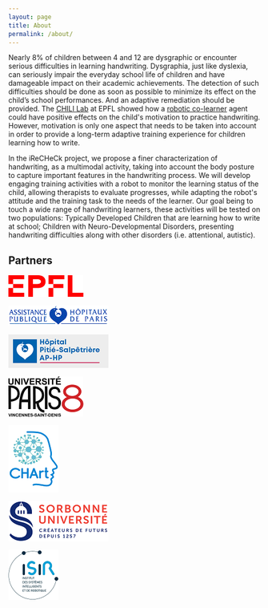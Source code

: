 ```yaml
---
layout: page
title: About
permalink: /about/
---
```


Nearly 8% of children between 4 and 12 are dysgraphic or encounter serious difficulties in learning handwriting. Dysgraphia, just like dyslexia, can seriously impair the everyday school life of children and have damageable impact on their academic achievements. The detection of such difficulties should be done as soon as possible to minimize its effect on the child’s school performances. And an adaptive remediation should be provided. The [CHILI Lab](http://chili.epfl.ch) at EPFL showed how a [robotic co-learner](http://chili.epfl.ch/cowriter) agent could have positive effects on the child's motivation to practice handwriting. However, motivation is only one aspect that needs to be taken into account in order to provide a long-term adaptive training experience for children learning how to write.

In the iReCHeCk project, we propose a finer characterization of handwriting, as a multimodal activity, taking into account the body posture to capture important features in the handwriting process. We will develop engaging training activities with a robot to monitor the learning status of the child, allowing therapists to evaluate progresses, while adapting the robot's attitude and the training task to the needs of the learner. Our goal being to touch a wide range of handwriting learners, these activities will be tested on two populations: Typically Developed Children that are learning how to write at school; Children with Neuro-Developmental Disorders, presenting handwriting difficulties along with other disorders (i.e. attentional, autistic).

## Partners
[![Ecole polytechnique fédérale de Lausanne - CHILI Lab](/images/Logo_EPFL.png "EPFL - CHILI Lab")](http://chili.epfl.ch)

[![Assistance Publique - Hôpitaux de Paris](/images/Logo_APHP.gif "APHP")](https://www.aphp.fr)

[![Hôpital de la Pitié-Salpêtrière](/images/Logo_Salpetriere.png "Pitié-Salpêtrière")](http://speapsl.aphp.fr/)

[![Université Paris 8](/images/Logo_Paris8.png "Université Paris 8")](https://www.univ-paris8.fr/)

[![Laboratoire de Cognitions Humaine et Artificielle](/images/Logo_CHArt.png "CHArt")](http://laboratoire-chart.fr/)

[![Sorbonne Université](/images/Logo_Sorbonne.png "Sorbonne Université")](https://www.sorbonne-universite.fr/)

[![Institut des Systèmes Intelligents et de Robotique](/images/Logo_ISIR.png "CHArt")](http://www.isir.upmc.fr/)




